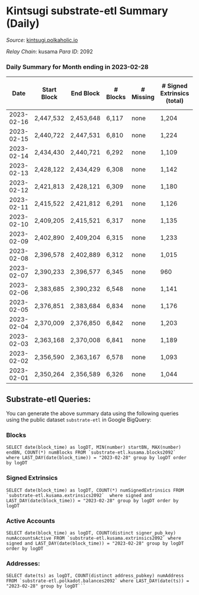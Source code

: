 # Kintsugi substrate-etl Summary (Daily)

_Source_: [kintsugi.polkaholic.io](https://kintsugi.polkaholic.io)

*Relay Chain*: kusama
*Para ID*: 2092



### Daily Summary for Month ending in 2023-02-28


| Date | Start Block | End Block | # Blocks | # Missing | # Signed Extrinsics (total) | # Active Accounts | # Addresses with Balances | # Events | # Transfers | # XCM Transfers In | # XCM Transfers Out |
| ---- | ----------- | --------- | -------- | --------- | --------------------------- | ----------------- | ------------------------- | -------- | ----------- | ------------------ | ------------------- |
| 2023-02-16 | 2,447,532 | 2,453,648 | 6,117 | none  | 1,204 | 67 |  | 54,782 | 6,203 ($10,078.04) |   |   |
| 2023-02-15 | 2,440,722 | 2,447,531 | 6,810 | none  | 1,224 | 54 | 16,087 | 60,360 | 6,887 ($12,208.61) |   |   |
| 2023-02-14 | 2,434,430 | 2,440,721 | 6,292 | none  | 1,109 | 57 | 16,086 | 55,769 | 6,358 ($7,990.04) |   |   |
| 2023-02-13 | 2,428,122 | 2,434,429 | 6,308 | none  | 1,142 | 76 | 16,085 | 56,096 | 6,402 ($31,252.54) |   |   |
| 2023-02-12 | 2,421,813 | 2,428,121 | 6,309 | none  | 1,180 | 72 | 16,083 | 56,139 | 6,381 ($11,766.50) |   |   |
| 2023-02-11 | 2,415,522 | 2,421,812 | 6,291 | none  | 1,126 | 85 | 16,079 | 55,823 | 6,376 ($36,492.38) |   |   |
| 2023-02-10 | 2,409,205 | 2,415,521 | 6,317 | none  | 1,135 | 60 | 16,074 | 56,369 | 6,415 ($62,904.61) |   |   |
| 2023-02-09 | 2,402,890 | 2,409,204 | 6,315 | none  | 1,233 | 77 | 16,071 | 56,731 | 6,406 ($54,395.15) |   |   |
| 2023-02-08 | 2,396,578 | 2,402,889 | 6,312 | none  | 1,015 | 66 | 16,066 | 55,466 | 6,388 ($10,553.37) |   |   |
| 2023-02-07 | 2,390,233 | 2,396,577 | 6,345 | none  | 960 | 60 | 16,064 | 55,493 | 6,415 ($10,594.55) |   |   |
| 2023-02-06 | 2,383,685 | 2,390,232 | 6,548 | none  | 1,141 | 74 | 16,062 | 58,052 | 6,646 ($19,168.35) |   |   |
| 2023-02-05 | 2,376,851 | 2,383,684 | 6,834 | none  | 1,176 | 59 | 16,058 | 60,267 | 6,885 ($4,265.32) |   |   |
| 2023-02-04 | 2,370,009 | 2,376,850 | 6,842 | none  | 1,203 | 87 | 16,058 | 60,585 | 6,934 ($16,141.49) | 15 ($3,391.35) | 9 ($2,704.21) |
| 2023-02-03 | 2,363,168 | 2,370,008 | 6,841 | none  | 1,189 | 68 | 16,054 | 60,498 | 6,903 ($6,984.13) | 15 ($862.87) | 11 ($1,627.31) |
| 2023-02-02 | 2,356,590 | 2,363,167 | 6,578 | none  | 1,093 | 79 | 16,052 | 58,055 | 6,662 ($8,043.00) | 17 ($1,937.47) | 16 ($2,209.61) |
| 2023-02-01 | 2,350,264 | 2,356,589 | 6,326 | none  | 1,044 | 80 | 16,048 | 55,832 | 6,425 ($47,706.04) | 34 ($2,325.69) | 18 ($26,042.91) |

## Substrate-etl Queries:
You can generate the above summary data using the following queries using the public dataset `substrate-etl` in Google BigQuery:


### Blocks
```
SELECT date(block_time) as logDT, MIN(number) startBN, MAX(number) endBN, COUNT(*) numBlocks FROM `substrate-etl.kusama.blocks2092`  where LAST_DAY(date(block_time)) = "2023-02-28" group by logDT order by logDT
```


### Signed Extrinsics
```
SELECT date(block_time) as logDT, COUNT(*) numSignedExtrinsics FROM `substrate-etl.kusama.extrinsics2092`  where signed and LAST_DAY(date(block_time)) = "2023-02-28" group by logDT order by logDT
```


### Active Accounts
```
SELECT date(block_time) as logDT, COUNT(distinct signer_pub_key) numAccountsActive FROM `substrate-etl.kusama.extrinsics2092` where signed and LAST_DAY(date(block_time)) = "2023-02-28" group by logDT order by logDT
```


### Addresses:
```
SELECT date(ts) as logDT, COUNT(distinct address_pubkey) numAddress FROM `substrate-etl.polkadot.balances2092` where LAST_DAY(date(ts)) = "2023-02-28" group by logDT```


